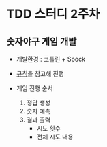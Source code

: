 # TDD 스터디 2주차

## 숫자야구 게임 개발

* 개발환경 : 코틀린 + Spock 

* [규칙](https://namu.wiki/w/%EC%88%AB%EC%9E%90%EC%95%BC%EA%B5%AC)을 참고해 진행
* 게임 진행 순서
    1. 정답 생성
    2. 숫자 예측
    3. 결과 출력
        * 시도 횟수
        * 전체 시도 내용
